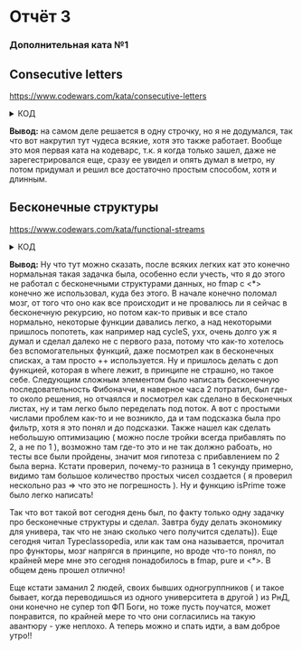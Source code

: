 # Отчёт 3 
### Дополнительная ката №1
## Consecutive letters 
https://www.codewars.com/kata/consecutive-letters
<details>
<summary>КОД</summary>
<p>
  
```haskell
module ConsecutiveLetters where 
import Data.List (nub, isPrefixOf, sort, dropWhile)


solve :: String -> Bool
solve xs = if nub xs == xs 
then isPrefixOf (sorted) (dropWhile (< first) ['a'..'z']) 
else False
where 
sorted = sort xs
first = head sorted
```
<p>
</details>

**Вывод:** на самом деле решается в одну строчку, но я не додумался, так что вот накрутил тут чудеса всякие, хотя это также работает. Вообще это моя первая ката на кодеварс, т.к. я когда только зашел, даже не зарегестрировался еще, сразу ее увидел и опять думал в метро, ну потом придумал и решил все достаточно простым способом, хотя и длинным. 

## Бесконечные структуры
https://www.codewars.com/kata/functional-streams
<details>
<summary>КОД</summary>
<p>
  
```haskell
module Stream where

import Control.Arrow
import Control.Applicative

import Stream.Internal

-- Defined in Stream.Internal:
--     data Stream a = a :> Stream a
--     infixr :>

-- | Get the first element of a stream.
headS :: Stream a -> a
headS (x :> _) = x

-- | Drop the first element of a stream.
tailS :: Stream a -> Stream a
tailS (_ :> xs) = xs

-- {{{ Stream constructors

-- | Construct a stream by repeating a value.
repeatS :: a -> Stream a
repeatS value = value :> repeatS value

-- | Construct a stream by repeatedly applying a function.
iterateS :: (a -> a) -> a -> Stream a
iterateS f x = x :> iterateS f (f x)

-- | Construct a stream by repeating a list forever.
cycleS :: [a] -> Stream a
cycleS s@(x:xs) = cycleS' s s
                where
                  cycleS' [] s@(x:xs) = x :> cycleS' xs s
                  cycleS' (x:xs) s    = x :> cycleS' xs s

-- | Construct a stream by counting numbers starting from a given one.
fromS :: Num a => a -> Stream a
fromS x = x :> fromS (x+1)

-- | Same as 'fromS', but count with a given step width.
fromStepS :: Num a => a -> a -> Stream a
fromStepS x s = x :> fromStepS (x + s) s

-- }}}


-- | Fold a stream from the left.
foldrS :: (a -> b -> b) -> Stream a -> b
foldrS f (x :> xs) = f x $ foldrS f xs

-- | Filter a stream with a predicate.
filterS :: (a -> Bool) -> Stream a -> Stream a
filterS p (x :> xs)
                | p x       = x :> filterS p xs
                | otherwise = filterS p xs

-- | Take a given amount of elements from a stream.
takeS :: Int -> Stream a -> [a]
takeS n (x :> xs)
            | n <= 0 = []
            | otherwise = x : takeS (n-1) xs


-- | Drop a given amount of elements from a stream.
dropS :: Int -> Stream a -> Stream a
dropS i s@(x :> xs)
              | i <= 0    = s
              | otherwise = dropS (i-1) xs

-- | Do take and drop simultaneous.
splitAtS :: Int -> Stream a -> ([a], Stream a)
splitAtS i s = (takeS i s, dropS i s)

-- | Combine two streams with a function.
zipWithS :: (a -> b -> c) -> Stream a -> Stream b -> Stream c
zipWithS f (x :> xs) (y :> ys) = f x y :> zipWithS f xs ys

zipS :: Stream a -> Stream b -> Stream (a, b)
zipS (x :> xs) (y :> ys) = (x, y) :> zipS xs ys

instance Functor Stream where
    -- fmap :: (a -> b) -> Stream a -> Stream b
    fmap f (x :> xs) = f x :> fmap f xs

instance Applicative Stream where
    -- pure :: a -> Stream a
    pure x = repeatS x

    -- (<*>) :: Stream (a -> b) -> Stream a -> Stream b
    (<*>) (f:>fs) (x:>xs) = f x :> (<*>) fs xs

-- | The stream of fibonacci numbers.
fibS :: Stream Integer
fibS = 0 :> 1 :> zipWithS (+) fibS (tailS fibS)

-- | The stream of prime numbers.
primeS :: Stream Integer
primeS = filterS isPrime (2 :> fromStepS 3 2)

isPrime x = isPrime' x (x-1)
      where
        isPrime' x 1 = True
        isPrime' x d
                  | x `mod` d == 0 = False
                  | otherwise      = isPrime' x (d-1)
                  
```
<p>
</details>

**Вывод:** Ну что тут можно сказать, после всяких легких кат это конечно нормальная такая задачка была, особенно если учесть, что я до этого не работал с бесконечными структурами данных, но fmap с <*> конечно же использовал, куда без этого. В начале конечно поломал мозг, от того что оно как все происходит и не провалюсь ли я сейчас в бесконечную рекурсию, но потом как-то привык и все стало нормально, некоторые функции давались легко, а над некоторыми пришлось попотеть, как например над cycleS, ухх, очень долго уж я думал и сделал далеко не с первого раза, потому что как-то хотелось без вспомогательных функций, даже посмотрел как в бесконечных списках, а там просто ++ используется. Ну и пришлось делать с доп функцией, которая в where лежит, в принципе не страшно, но такое себе. Следующим сложным элементом было написать бесконечную последовательность Фибоначчи, я наверное часа 2 потратил, был где-то около решения, но отчаялся и посмотрел как сделано в бесконечных листах, ну и там легко было переделать под поток. А вот с простыми числами проблем как-то и не возникло, да и там подсказка была про фильтр, хотя я это понял и до подсказки. Также нашел как сделать небольшую оптимизацию ( можно после тройки всегда прибавлять по 2, а не по 1 ), возможно там где-то это и не так должно рабоать, но тесты все были пройдены, значит моя гипотеза с прибавлением по 2 была верна. Кстати проверил, почему-то разница в 1 секунду примерно, видимо там большое количество простых чисел создается ( я проверил нескольно раз => что это не погрешность ). Ну и функцию isPrime тоже было легко написать! 


Так что вот такой вот сегодня день был, по факту только одну задачку про бесконечные структуры и сделал. Завтра буду делать экономику для универа, так что не знаю сколько чего получится сделать)). Еще сегодня читал Typeclassopedia, или как там она называется, прочитал про функторы, мозг напрягся в принципе, но вроде что-то понял, по крайней мере мне это сегодня понадобилось в fmap, pure и <*>. В общем день прошел отлично!

Еще кстати заманил 2 людей, своих бывших одногруппников ( и такое бывает, когда переводишься из одного университета в другой ) из РнД, они конечно не супер топ ФП Боги, но тоже пусть поучатся, может понравится, по крайней мере то что они согласились на такую авантюру - уже неплохо.  А теперь можно и спать идти, а вам доброе утро!!


